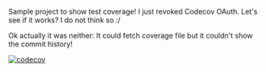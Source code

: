 Sample project to show test coverage!
I just revoked Codecov OAuth.
Let's see if it works? I do not think so :/

Ok actually it was neither: It could fetch coverage file but it couldn't show the commit history!

[![codecov](https://codecov.io/github/aria3ppp/jwt-enabled-api/branch/master/graph/badge.svg?token=TJFDT1BMOY)](https://codecov.io/github/aria3ppp/jwt-enabled-api)